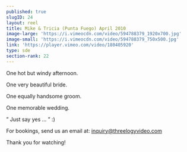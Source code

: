 ```yaml
---
published: true
slugID: 24
layout: reel
title: Mike & Tricia (Punta Fuego) April 2010
image-large: 'https://i.vimeocdn.com/video/594788379_1920x700.jpg'
image-small: 'https://i.vimeocdn.com/video/594788379_750x500.jpg'
link: 'https://player.vimeo.com/video/180405920'
type: sde
section-rank: 22
---
```

One hot but windy afternoon.

One very beautiful bride.

One equally handsome groom.

One memorable wedding.

” Just say yes … ” :)

For bookings, send us an email at: inquiry@threelogyvideo.com

Thank you for watching!
